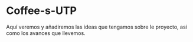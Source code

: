 # Coffee-s-UTP
Aquí veremos y añadiremos las ideas que tengamos sobre le proyecto, asi como los avances que llevemos.
